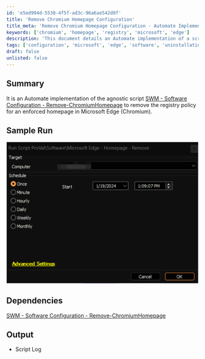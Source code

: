 ```yaml
---
id: 'e5ed994d-5538-4f5f-ad3c-96a6ae542d0f'
title: 'Remove Chromium Homepage Configuration'
title_meta: 'Remove Chromium Homepage Configuration - Automate Implementation'
keywords: ['chromium', 'homepage', 'registry', 'microsoft', 'edge']
description: 'This document details an Automate implementation of a script designed to remove the registry policy that enforces a specific homepage in Microsoft Edge (Chromium). It includes a summary of the script, a sample run, dependencies, and expected output.'
tags: ['configuration', 'microsoft', 'edge', 'software', 'uninstallation']
draft: false
unlisted: false
---
```

## Summary

It is an Automate implementation of the agnostic script [SWM - Software Configuration - Remove-ChromiumHomepage](https://proval.itglue.com/DOC-5078775-10372205) to remove the registry policy for an enforced homepage in Microsoft Edge (Chromium).

## Sample Run

![Sample Run](../../../static/img/Microsoft-Edge---Homepage---Remove/image_1.png)

## Dependencies

[SWM - Software Configuration - Remove-ChromiumHomepage](https://proval.itglue.com/DOC-5078775-10372205)

## Output

- Script Log






